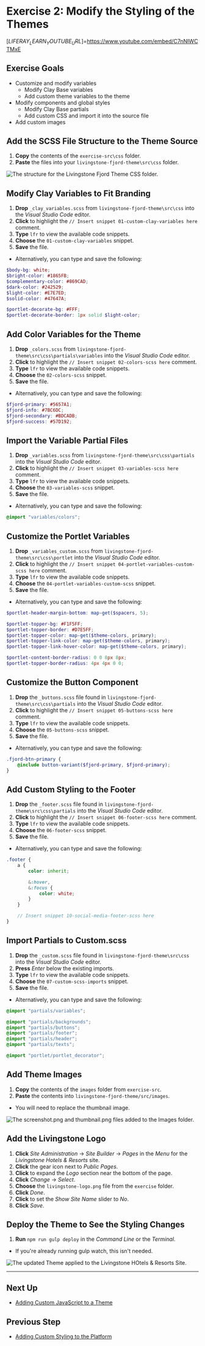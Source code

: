 # Exercise 2: Modify the Styling of the Themes

[$LIFERAY_LEARN_YOUTUBE_URL$]=https://www.youtube.com/embed/C7nNIWCTMxE

## Exercise Goals
	
* Customize and modify variables
  * Modify Clay Base variables
  * Add custom theme variables to the theme   
* Modify components and global styles
  * Modify Clay Base partials
  * Add custom CSS and import it into the source file
* Add custom images

## Add the SCSS File Structure to the Theme Source
1. **Copy** the contents of the `exercise-src\css` folder.  
2. **Paste** the files into your `livingstone-fjord-theme\src\css` folder.

![The structure for the Livingstone Fjord Theme CSS folder.](./images/css-folder-structure.png)

## Modify Clay Variables to Fit Branding 
1. **Drop** `_clay_variables.scss` from `livingstone-fjord-theme\src\css` into the _Visual Studio Code_ editor. 
2. **Click** to highlight the `// Insert snippet 01-custom-clay-variables here` comment.
3. **Type** `lfr` to view the available code snippets.
4. **Choose** the `01-custom-clay-variables` snippet.
5. **Save** the file. 
  * Alternatively, you can type and save the following:

```SCSS
$body-bg: white;
$bright-color: #1865FB;
$complementary-color: #869CAD;
$dark-color: #242529;
$light-color: #E7E7ED;
$solid-color: #47647A;

$portlet-decorate-bg: #FFF;
$portlet-decorate-border: 1px solid $light-color;
```

## Add Color Variables for the Theme
1. **Drop** `_colors.scss` from `livingstone-fjord-theme\src\css\partials\variables` into the _Visual Studio Code_ editor. 
2. **Click** to highlight the `// Insert snippet 02-colors-scss here` comment.
3. **Type** `lfr` to view the available code snippets.
4. **Choose** the `02-colors-scss` snippet.
5. **Save** the file.
  * Alternatively, you can type and save the following:

```SCSS
$fjord-primary: #5657A1;
$fjord-info: #7BC6DC;
$fjord-secondary: #BDCADB;
$fjord-success: #57D192;
```

## Import the Variable Partial Files
1. **Drop** `_variables.scss` from `livingstone-fjord-theme\src\css\partials` into the _Visual Studio Code_ editor. 
2. **Click** to highlight the `// Insert snippet 03-variables-scss here` comment.
3. **Type** `lfr` to view the available code snippets.
4. **Choose** the `03-variables-scss` snippet.
5. **Save** the file.
  * Alternatively, you can type and save the following:

```SCSS
@import "variables/colors";
```

## Customize the Portlet Variables
1. **Drop** `_variables_custom.scss` from `livingstone-fjord-theme\src\css\portlet` into the _Visual Studio Code_ editor. 
2. **Click** to highlight the `// Insert snippet 04-portlet-variables-custom-scss here` comment.
3. **Type** `lfr` to view the available code snippets.
4. **Choose** the `04-portlet-variables-custom-scss` snippet.
5. **Save** the file. 
  * Alternatively, you can type and save the following:

```SCSS
$portlet-header-margin-bottom: map-get($spacers, 5);

$portlet-topper-bg: #F1F5FF;
$portlet-topper-border: #D7E5FF;
$portlet-topper-color: map-get($theme-colors, primary);
$portlet-topper-link-color: map-get($theme-colors, primary);
$portlet-topper-link-hover-color: map-get($theme-colors, primary);

$portlet-content-border-radius: 0 0 8px 8px;
$portlet-topper-border-radius: 4px 4px 0 0;
```

## Customize the Button Component
1. **Drop** the `_buttons.scss` file found in `livingstone-fjord-theme\src\css\partials` into the _Visual Studio Code_ editor. 
2. **Click** to highlight the `// Insert snippet 05-buttons-scss here` comment.
3. **Type** `lfr` to view the available code snippets.
4. **Choose** the `05-buttons-scss` snippet.
5. **Save** the file.
  * Alternatively, you can type and save the following:

```SCSS
.fjord-btn-primary {
	@include button-variant($fjord-primary, $fjord-primary);
}
```

## Add Custom Styling to the Footer
1. **Drop** the `_footer.scss` file found in `livingstone-fjord-theme\src\css\partials` into the _Visual Studio Code_ editor.
2. **Click** to highlight the `// Insert snippet 06-footer-scss here` comment.
3. **Type** `lfr` to view the available code snippets.
4. **Choose** the `06-footer-scss` snippet.
5. **Save** the file.
  * Alternatively, you can type and save the following:

```SCSS
.footer {
    a {
        color: inherit;

        &:hover,
        &:focus {
            color: white;
        }
    }

    // Insert snippet 10-social-media-footer-scss here
}
```

## Import Partials to Custom.scss
1. **Drop** the `_custom.scss` file found in `livingstone-fjord-theme\src\css` into the _Visual Studio Code_ editor.
2. **Press** *Enter* below the existing imports.
3. **Type** `lfr` to view the available code snippets.
4. **Choose** the `07-custom-scss-imports` snippet.
5. **Save** the file.
  * Alternatively, you can type and save the following:

```SCSS
@import "partials/variables";

@import "partials/backgrounds";
@import "partials/buttons";
@import "partials/footer";
@import "partials/header";
@import "partials/texts";

@import "portlet/portlet_decorator";
```

## Add Theme Images
1. **Copy** the contents of the `images` folder from `exercise-src`.   
2. **Paste** the contents into `livingstone-fjord-theme/src/images`.
  * You will need to replace the thumbnail image.

![The screenshot.png and thumbnail.png files added to the Images folder.](./images/added-images-folder.png)

## Add the Livingstone Logo
1. **Click** _Site Administration_ → _Site Builder_ → _Pages_ in the _Menu_ for the _Livingstone Hotels & Resorts_ site.
2. **Click** the gear icon next to _Public Pages_.
3. **Click** to expand the _Logo_ section near the bottom of the page.
4. **Click** _Change_ → _Select_.
5. **Choose** the `livingstone-logo.png` file from the `exercise` folder.
6. **Click** _Done_.
7. **Click** to set the _Show Site Name_ slider to _No_.
8. **Click** _Save_.

## Deploy the Theme to See the Styling Changes
1. **Run** `npm run gulp deploy` in the _Command Line_ or the _Terminal_. 
  * If you're already running gulp watch, this isn't needed.

![The updated Theme applied to the Livingstone HOtels & Resorts Site.](./images/theme-styling.png)

---

## Next Up

* [Adding Custom JavaScript to a Theme](./adding-custom-javascript-to-theme.md)

## Previous Step

* [Adding Custom Styling to the Platform](./adding-custom-styling-to-platform.md)